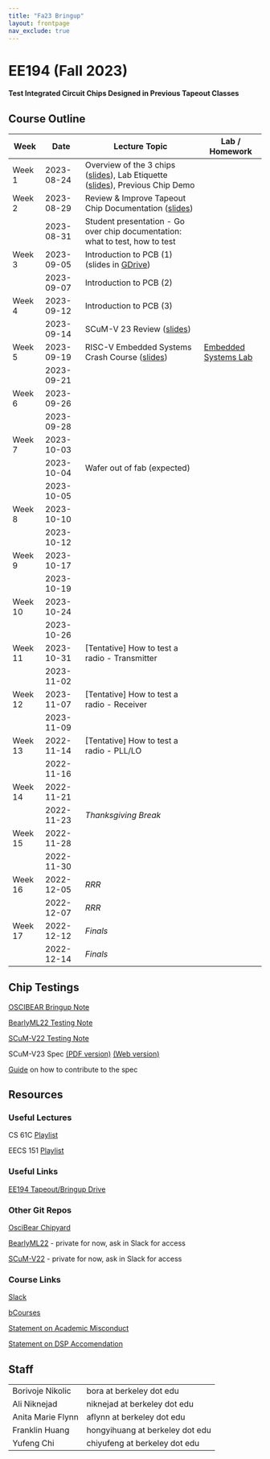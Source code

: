 ```yaml
---
title: "Fa23 Bringup"
layout: frontpage
nav_exclude: true
---
```


# EE194 (Fall 2023)

#### Test Integrated Circuit Chips Designed in Previous Tapeout Classes 

## Course Outline

| Week    | Date       | Lecture Topic                 | Lab / Homework |
| ------- | ---------- | ----------------------------- | ---- |
| Week 1  | 2023-08-24 | Overview of the 3 chips ([slides](https://docs.google.com/presentation/d/1d9ky937-nN-ezsAZ-txdxNYWB94K_HOJdJmOntYfcOQ/edit?usp=sharing)), Lab Etiquette ([slides](https://docs.google.com/presentation/d/1CZHoDTfJQDBrvWoPRSCAtRMXYlKCrpna/edit?usp=sharing&ouid=101719282076225449124&rtpof=true&sd=true)), Previous Chip Demo |   |
| Week 2  | 2023-08-29 | Review & Improve Tapeout Chip Documentation ([slides](https://docs.google.com/presentation/d/1Xh000HRs_iip3PjNar6EJsKOOgkd2y-KtPV7-s7wXW0/edit?usp=sharing)) |   |
|         | 2023-08-31 | Student presentation - Go over chip documentation: what to test, how to test |   |
| Week 3  | 2023-09-05 | Introduction to PCB (1) (slides in [GDrive](https://drive.google.com/drive/u/1/folders/1-8BdSkL9BsvL1kXfjZ7S_akkgxsXniAq)) |   |
|         | 2023-09-07 | Introduction to PCB (2)       |   |
| Week 4  | 2023-09-12 | Introduction to PCB (3)       |   |
|         | 2023-09-14 | SCuM-V 23 Review ([slides](https://docs.google.com/presentation/d/1ISP_9QCvmuILOAJQDKhRLXTiUCKvV9yl/edit?usp=sharing&ouid=101719282076225449124&rtpof=true&sd=true)) |   |
| Week 5  | 2023-09-19 | RISC-V Embedded Systems Crash Course ([slides](https://docs.google.com/presentation/d/1_1kx6wS28d-YJyKw1I7rPDAvyq6DzeZhwJoOrkguyrg/edit?usp=sharing)) | [Embedded Systems Lab](https://docs.google.com/presentation/d/1KIsKgCylk6GjQEqqo2dJuTQsezKcqgAN1J2ngPizo9A/edit?usp=sharing)  |
|         | 2023-09-21 |                               |   |
| Week 6  | 2023-09-26 |                               |   |
|         | 2023-09-28 |                               |   |
| Week 7  | 2023-10-03 |                               |   |
|         | 2023-10-04 | Wafer out of fab (expected)   |   |
|         | 2023-10-05 |                               |   |
| Week 8  | 2023-10-10 |                               |   |
|         | 2023-10-12 |                               |   |
| Week 9  | 2023-10-17 |                               |   |
|         | 2023-10-19 |                               |   |
| Week 10 | 2023-10-24 |                               |   |
|         | 2023-10-26 |                               |   |
| Week 11 | 2023-10-31 | [Tentative] How to test a radio - Transmitter |   |
|         | 2023-11-02 |                               |   |
| Week 12 | 2023-11-07 | [Tentative] How to test a radio - Receiver |   |
|         | 2023-11-09 |                               |   |
| Week 13 | 2022-11-14 | [Tentative] How to test a radio - PLL/LO |   |
|         | 2022-11-16 |                               |   |
| Week 14 | 2022-11-21 |                               |   |
|         | 2022-11-23 | *Thanksgiving Break*          |   |
| Week 15 | 2022-11-28 |                               |   |
|         | 2022-11-30 |                               |   |
| Week 16 | 2022-12-05 | *RRR*                         |   |
|         | 2022-12-07 | *RRR*                         |   |
| Week 17 | 2022-12-12 | *Finals*                      |   |
|         | 2022-12-14 | *Finals*                      |   |

## Chip Testings

[OSCIBEAR Bringup Note](https://docs.google.com/presentation/d/19t7miUax_Of6cd3P3ku0aEF5J9rQySKc6yDeYJx9vWQ/edit?usp=sharing)

[BearlyML22 Testing Note](https://docs.google.com/presentation/d/11BuBN2AjHtR5hc7lh9h7Z0UspvnxgiJxumvH6YZSuuI/edit?usp=sharing)

[SCuM-V22 Testing Note](https://docs.google.com/presentation/d/11fnA0iv8COFCooklE86xab1LmZUoq2lM6CnV4j3MJbs/edit?usp=sharing)

SCuM-V23 Spec [(PDF version)](https://raw.githubusercontent.com/ucb-ee290c/scum-v-bringup/gh-pages/SCuM-V23.pdf) [(Web version)](https://ucb-ee290c.github.io/scum-v-bringup/)

[Guide](https://github.com/ucb-ee290c/scum-v-bringup/blob/main/docs/README.md) on how to contribute to the spec

## Resources

### Useful Lectures

CS 61C [Playlist](https://www.youtube.com/@berkeley-cs61c)

EECS 151 [Playlist](https://www.youtube.com/playlist?list=PLkFD6_40KJIxrKaukIqIZMrtSRf6hNdPp)

### Useful Links

[EE194 Tapeout/Bringup Drive](https://drive.google.com/drive/u/0/folders/0APCrUcTRXIAQUk9PVA)

### Other Git Repos

[OsciBear Chipyard](https://github.com/ucberkeley-ee290c/chipyard-osci-bringup.git)

[BearlyML22](https://github.com/ucberkeley-ee290c/sp22-chipyard-bearlyml) - private for now, ask in Slack for access

[SCuM-V22](https://github.com/ucberkeley-ee290c/sp22-chipyard-scum-v) - private for now, ask in Slack for access

### Course Links

[Slack](https://join.slack.com/t/194bringup/shared_invite/zt-1fwo87bg1-tyiWNVvH2d1lSRYybVpHJQ)

[bCourses](https://bcourses.berkeley.edu/courses/1518323)

[Statement on Academic Misconduct](https://ucb-ee290c.github.io/semesters/statement-on-academic-misconduct)

[Statement on DSP Accomendation](https://ucb-ee290c.github.io/semesters/statement-on-dsp-accomendation)

## Staff

|                   |                                  |
| ----------------- | -------------------------------- |
| Borivoje Nikolic  | bora at berkeley dot edu         |
| Ali Niknejad      | niknejad at berkeley dot edu     |
| Anita Marie Flynn | aflynn at berkeley dot edu       |
| Franklin Huang    | hongyihuang at berkeley dot edu  |
| Yufeng Chi        | chiyufeng at berkeley dot edu    |

